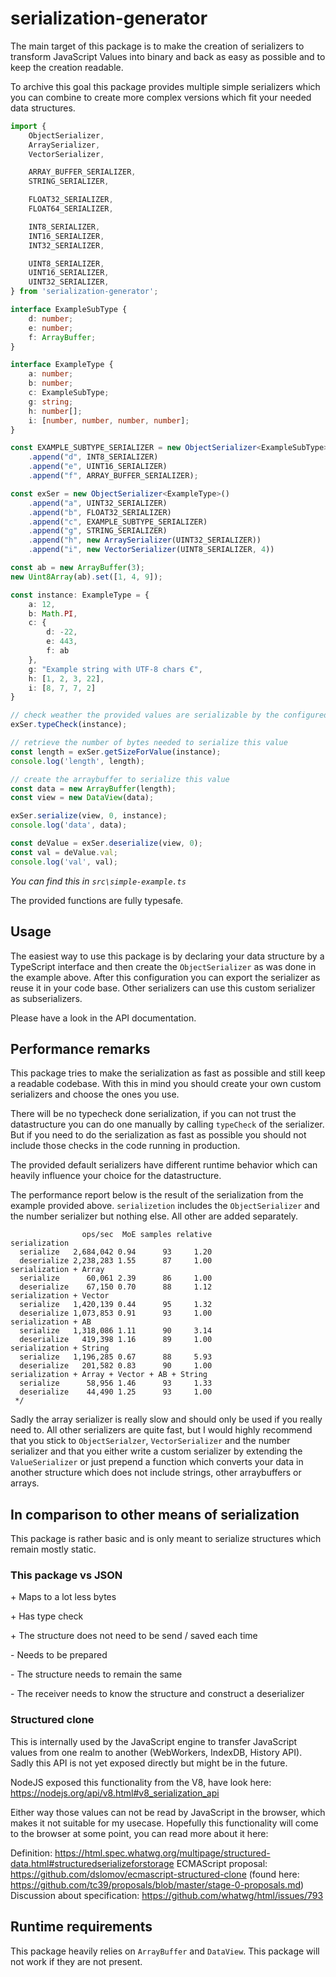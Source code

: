 # serialization-generator

The main target of this package is to make the creation of serializers to transform JavaScript Values into binary and back
as easy as possible and to keep the creation readable.

To archive this goal this package provides multiple simple serializers which you can combine to create more complex
versions which fit your needed data structures.

<!-- USEFILE: src\simple-example.ts; str => str.replace('./index', 'serialization-generator') -->
``` ts
import {
    ObjectSerializer,
    ArraySerializer,
    VectorSerializer,

    ARRAY_BUFFER_SERIALIZER,
    STRING_SERIALIZER,

    FLOAT32_SERIALIZER,
    FLOAT64_SERIALIZER,

    INT8_SERIALIZER,
    INT16_SERIALIZER,
    INT32_SERIALIZER,

    UINT8_SERIALIZER,
    UINT16_SERIALIZER,
    UINT32_SERIALIZER,
} from 'serialization-generator';

interface ExampleSubType {
    d: number;
    e: number;
    f: ArrayBuffer;
}

interface ExampleType {
    a: number;
    b: number;
    c: ExampleSubType;
    g: string;
    h: number[];
    i: [number, number, number, number];
}

const EXAMPLE_SUBTYPE_SERIALIZER = new ObjectSerializer<ExampleSubType>()
    .append("d", INT8_SERIALIZER)
    .append("e", UINT16_SERIALIZER)
    .append("f", ARRAY_BUFFER_SERIALIZER);

const exSer = new ObjectSerializer<ExampleType>()
    .append("a", UINT32_SERIALIZER)
    .append("b", FLOAT32_SERIALIZER)
    .append("c", EXAMPLE_SUBTYPE_SERIALIZER)
    .append("g", STRING_SERIALIZER)
    .append("h", new ArraySerializer(UINT32_SERIALIZER))
    .append("i", new VectorSerializer(UINT8_SERIALIZER, 4))

const ab = new ArrayBuffer(3);
new Uint8Array(ab).set([1, 4, 9]);

const instance: ExampleType = {
    a: 12,
    b: Math.PI,
    c: {
        d: -22,
        e: 443,
        f: ab
    },
    g: "Example string with UTF-8 chars €",
    h: [1, 2, 3, 22],
    i: [8, 7, 7, 2]
}

// check weather the provided values are serializable by the configured serializer
exSer.typeCheck(instance);

// retrieve the number of bytes needed to serialize this value
const length = exSer.getSizeForValue(instance);
console.log('length', length);

// create the arraybuffer to serialize this value
const data = new ArrayBuffer(length);
const view = new DataView(data);

exSer.serialize(view, 0, instance);
console.log('data', data);

const deValue = exSer.deserialize(view, 0);
const val = deValue.val;
console.log('val', val);
```
*You can find this in `src\simple-example.ts`*

The provided functions are fully typesafe.

## Usage

The easiest way to use this package is by declaring your data structure by a TypeScript interface and then create the
`ObjectSerializer` as was done in the example above. After this configuration you can export the serializer as reuse it
in your code base. Other serializers can use this custom serializer as subserializers.

Please have a look in the API documentation.

## Performance remarks

This package tries to make the serialization as fast as possible and still keep a readable codebase.
With this in mind you should create your own custom serializers and choose the ones you use.

There will be no typecheck done serialization, if you can not trust the datastructure you can do one manually by calling
`typeCheck` of the serializer. But if you need to do the serialization as fast as possible you should not include those
checks in the code running in production.

The provided default serializers have different runtime behavior which can heavily influence your choice for the datastructure.

The performance report below is the result of the serialization from the example provided above.
`serializetion` includes the `ObjectSerializer` and the number serializer but nothing else.
All other are added separately.

```
                ops/sec  MoE samples relative
serialization
  serialize   2,684,042 0.94      93     1.20
  deserialize 2,238,283 1.55      87     1.00
serialization + Array
  serialize      60,061 2.39      86     1.00
  deserialize    67,150 0.70      88     1.12
serialization + Vector
  serialize   1,420,139 0.44      95     1.32
  deserialize 1,073,853 0.91      93     1.00
serialization + AB
  serialize   1,318,086 1.11      90     3.14
  deserialize   419,398 1.16      89     1.00
serialization + String
  serialize   1,196,285 0.67      88     5.93
  deserialize   201,582 0.83      90     1.00
serialization + Array + Vector + AB + String
  serialize      58,956 1.46      93     1.33
  deserialize    44,490 1.25      93     1.00
 */
```

Sadly the array serializer is really slow and should only be used if you really need to. All other serializers are quite
fast, but I would highly recommend that you stick to `ObjectSerialzer`, `VectorSerializer` and the number serializer and
that you either write a custom serializer by extending the `ValueSerializer` or just prepend a function which converts
your data in another structure which does not include strings, other arraybuffers or arrays.

## In comparison to other means of serialization

This package is rather basic and is only meant to serialize structures which remain mostly static.

### This package vs JSON

\+ Maps to a lot less bytes

\+ Has type check

\+ The structure does not need to be send / saved each time


\- Needs to be prepared

\- The structure needs to remain the same

\- The receiver needs to know the structure and construct a deserializer

### Structured clone

This is internally used by the JavaScript engine to transfer JavaScript values from one realm to another (WebWorkers, IndexDB, History API).
Sadly this API is not yet exposed directly but might be in the future.  

NodeJS exposed this functionality from the V8, have look here: https://nodejs.org/api/v8.html#v8_serialization_api

Either way those values can not be read by JavaScript in the browser, which makes it not suitable for my usecase.
Hopefully this functionality will come to the browser at some point, you can read more about it here:

Definition: https://html.spec.whatwg.org/multipage/structured-data.html#structuredserializeforstorage 
ECMAScript proposal: https://github.com/dslomov/ecmascript-structured-clone (found here: https://github.com/tc39/proposals/blob/master/stage-0-proposals.md)
Discussion about specification: https://github.com/whatwg/html/issues/793

## Runtime requirements

This package heavily relies on `ArrayBuffer` and `DataView`. This package will not work if they are not present. 